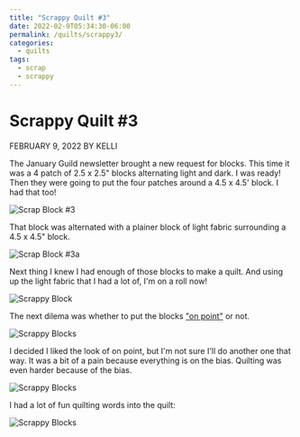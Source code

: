```yaml
---
title: "Scrappy Quilt #3"
date: 2022-02-9T05:34:30-06:00
permalink: /quilts/scrappy3/
categories:
  - quilts
tags:
  - scrap
  - scrappy
---
```

# Scrappy Quilt #3
FEBRUARY 9, 2022 BY KELLI

The January Guild newsletter brought a new request for blocks. This time it was a 4 patch of 2.5 x 2.5" blocks alternating light and dark. I was ready! Then they were going to put the four patches around a 4.5 x 4.5' block. I had that too! 

![Scrap Block #3](assets/scrap03-1.jpg)

That block was alternated with a plainer block of light fabric surrounding a 4.5 x 4.5" block. 

![Scrap Block #3a](assets/scrap03-2.jpg)

Next thing I knew I had enough of those blocks to make a quilt. And using up the light fabric that I had a lot of, I'm on a roll now!

![Scrappy Block](assets/scrap03-3.jpg)

The next dilema was whether to put the blocks ["on point"](/quilts/onpoint) or not. 

![Scrappy Blocks](assets/scrap03-4.jpg)

I decided I liked the look of on point, but I'm not sure I'll do another one that way. It was a bit of a pain because everything is on the bias. Quilting was even harder because of the bias.  

![Scrappy Blocks](assets/scrap03-5.jpg)

I had a lot of fun quilting words into the quilt:

![Scrappy Blocks](assets/scrap03-6.jpg)
